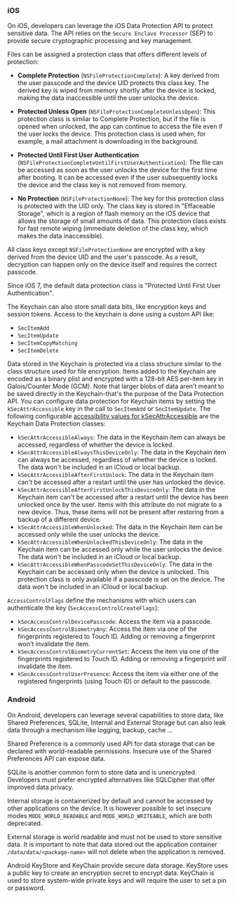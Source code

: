 ### iOS

On iOS, developers can leverage the iOS Data Protection API to protect sensitive data. The API relies on
the `Secure Enclave Processor` (SEP) to provide secure cryptographic processing and key management.

Files can be assigned a protection class that offers different levels of protection:

* __Complete Protection__ (`NSFileProtectionComplete`): A key derived from the user passcode and the device UID protects
  this class key. The derived key is wiped from memory shortly after the device is locked, making the data inaccessible
  until the user unlocks the device.

* __Protected Unless Open__ (`NSFileProtectionCompleteUnlessOpen`): This protection class is similar to Complete
  Protection, but if the file is opened when unlocked, the app can continue to access the file even if the user locks
  the device. This protection class is used when, for example, a mail attachment is downloading in the background.

* __Protected Until First User Authentication__ (`NSFileProtectionCompleteUntilFirstUserAuthentication`): The file can
  be accessed as soon as the user unlocks the device for the first time after booting. It can be accessed even if the
  user subsequently locks the device and the class key is not removed from memory.

* __No Protection__ (`NSFileProtectionNone`): The key for this protection class is protected with the UID only. The
  class key is stored in "Effaceable Storage", which is a region of flash memory on the iOS device that allows the
  storage of small amounts of data. This protection class exists for fast remote wiping (immediate deletion of the class
  key, which makes the data inaccessible).

All class keys except `NSFileProtectionNone` are encrypted with a key derived from the device UID and the user's
passcode.
As a result, decryption can happen only on the device itself and requires the correct passcode.

Since iOS 7, the default data protection class is "Protected Until First User Authentication".

The Keychain can also store small data bits, like encryption keys and session tokens. Access to the keychain is done
using a custom API like:

* `SecItemAdd`
* `SecItemUpdate`
* `SecItemCopyMatching`
* `SecItemDelete`

Data stored in the Keychain is protected via a class structure similar to the class structure used for file encryption.
Items added to the Keychain are encoded as a binary plist and encrypted with a 128-bit AES per-item key in
Galois/Counter Mode (GCM). Note that larger blobs of data aren't meant to be saved directly in the Keychain-that's the
purpose of the Data Protection API. You can configure data protection for Keychain items by setting
the `kSecAttrAccessible` key in the call to `SecItemAdd` or `SecItemUpdate`.
The following
configurable [accessibility values for kSecAttrAccessible](https://developer.apple.com/documentation/security/keychain_services/keychain_items/item_attribute_keys_and_values#1679100 "Accessibility Values for kSecAttrAccessible")
are the Keychain Data Protection classes:

- `kSecAttrAccessibleAlways`: The data in the Keychain item can always be accessed, regardless of whether the device is
  locked.
- `kSecAttrAccessibleAlwaysThisDeviceOnly`: The data in the Keychain item can always be accessed, regardless of whether
  the device is locked. The data won't be included in an iCloud or local backup.
- `kSecAttrAccessibleAfterFirstUnlock`: The data in the Keychain item can't be accessed after a restart until the user
  has unlocked the device.
- `kSecAttrAccessibleAfterFirstUnlockThisDeviceOnly`: The data in the Keychain item can't be accessed after a restart
  until the device has been unlocked once by the user. Items with this attribute do not migrate to a new device. Thus,
  these items will not be present after restoring from a backup of a different device.
- `kSecAttrAccessibleWhenUnlocked`: The data in the Keychain item can be accessed only while the user unlocks the
  device.
- `kSecAttrAccessibleWhenUnlockedThisDeviceOnly`: The data in the Keychain item can be accessed only while the user
  unlocks the device. The data won't be included in an iCloud or local backup.
- `kSecAttrAccessibleWhenPasscodeSetThisDeviceOnly`: The data in the Keychain can be accessed only when the device is
  unlocked. This protection class is only available if a passcode is set on the device. The data won't be included in an
  iCloud or local backup.

`AccessControlFlags` define the mechanisms with which users can authenticate the key (`SecAccessControlCreateFlags`):

- `kSecAccessControlDevicePasscode`: Access the item via a passcode.
- `kSecAccessControlBiometryAny`: Access the item via one of the fingerprints registered to Touch ID. Adding or removing
  a fingerprint won't invalidate the item.
- `kSecAccessControlBiometryCurrentSet`: Access the item via one of the fingerprints registered to Touch ID. Adding or
  removing a fingerprint _will_ invalidate the item.
- `kSecAccessControlUserPresence`: Access the item via either one of the registered fingerprints (using Touch ID) or
  default to the passcode.

### Android

On Android, developers can leverage several capabilities to store data, like Shared Preferences, SQLite, Internal and
External Storage but can also leak data through a mechanism like logging, backup, cache ...

Shared Preference is a commonly used API for data storage that can be declared with world-readable permissions. Insecure
use of the Shared Preferences API can expose data.

SQLite is another common form to store data and is unencrypted. Developers must prefer encrypted alternatives like
SQLCipher that offer improved data privacy.

Internal storage is containerized by default and cannot be accessed by other applications on the device. It is however
possible to set insecure modes `MODE_WORLD_READABLE` and `MODE_WORLD_WRITEABLE`, which are both deprecated.

External storage is world readable and must not be used to store sensitive data. It is important to note that data
stored out the application container `/data/data/<package-name>` will not delete when the application is removed.

Android KeyStore and KeyChain provide secure data storage. KeyStore uses a public key to create an encryption secret to
encrypt data. KeyChain is used to store system-wide private keys and will require the user to set a pin or password.
